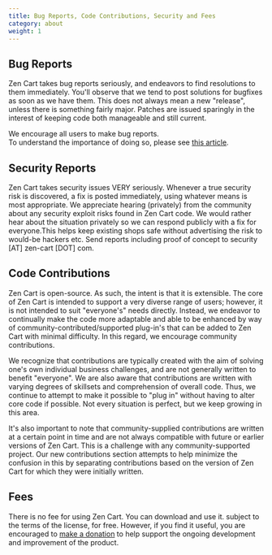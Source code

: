 ```yaml
---
title: Bug Reports, Code Contributions, Security and Fees
category: about 
weight: 1
---
```


## **Bug Reports**

Zen Cart takes bug reports seriously, and endeavors to find resolutions to them immediately. You'll observe that we tend to post solutions for bugfixes as soon as we have them. This does not always mean a new "release", unless there is something fairly major. Patches are issued sparingly in the interest of keeping code both manageable and still current.  

We encourage all users to make bug reports.  
To understand the importance of doing so, please see [this article](/user/about/bug_reporting). 

## **Security Reports**

Zen Cart takes security issues VERY seriously. Whenever a true security risk is discovered, a fix is posted immediately, using whatever means is most appropriate. We appreciate hearing (privately) from the community about any security exploit risks found in Zen Cart code. We would rather hear about the situation privately so we can respond publicly with a fix for everyone.This helps keep existing shops safe without advertising the risk to would-be hackers etc. Send reports including proof of concept to security [AT] zen-cart [DOT] com.  

## **Code Contributions**

Zen Cart is open-source. As such, the intent is that it is extensible. The core of Zen Cart is intended to support a very diverse range of users; however, it is not intended to suit "everyone's" needs directly. Instead, we endeavor to continually make the code more adaptable and able to be enhanced by way of community-contributed/supported plug-in's that can be added to Zen Cart with minimal difficulty. In this regard, we encourage community contributions.  

We recognize that contributions are typically created with the aim of solving one's own individual business challenges, and are not generally written to benefit "everyone". We are also aware that contributions are written with varying degrees of skillsets and comprehension of overall code. Thus, we continue to attempt to make it possible to "plug in" without having to alter core code if possible. Not every situation is perfect, but we keep growing in this area.  

It's also important to note that community-supplied contributions are written at a certain point in time and are not always compatible with future or earlier versions of Zen Cart. This is a challenge with any community-supported project. Our new contributions section attempts to help minimize the confusion in this by separating contributions based on the version of Zen Cart for which they were initially written.


## **Fees**
There is no fee for using Zen Cart. You can download and use it. subject to the terms of the license, for free. However, if you find it useful, you are encouraged to [make a donation](/user/about/donate/) to help support the ongoing development and improvement of the product.


